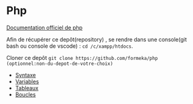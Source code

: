 # Php

[Documentation officiel de php](https://www.php.net/manual/fr/)

Afin de récupérer ce depôt(repository) , se rendre dans une console(git bash ou console de vscode) : `cd /c/xampp/htdocs`.

Cloner ce depôt `git clone https://github.com/formeka/php (optionnel:non-du-depot-de-votre-choix)`

- [Syntaxe](./01-syntaxe/index.php)
- [Variables](./02-variables/index.php)
- [Tableaux](./03-tableaux/index.php)
- [Boucles](./03-boucles/index.php)
